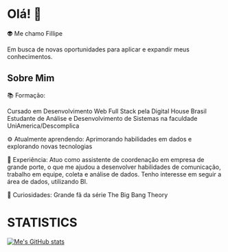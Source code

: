 # Olá! 👋
:alien: Me chamo Fillipe

Em busca de novas oportunidades para aplicar e expandir meus conhecimentos.

## Sobre Mim
📚 Formação:

Cursado em Desenvolvimento Web Full Stack pela Digital House Brasil</br>
Estudante de Análise e Desenvolvimento de Sistemas na faculdade UniAmerica/Descomplica

⚙️ Atualmente aprendendo:
Aprimorando habilidades em dados e explorando novas tecnologias

💼 Experiência:
Atuo como assistente de coordenação em empresa de grande porte, o que me ajudou a desenvolver habilidades de comunicação, trabalho em equipe, coleta e análise de dados.
Tenho interesse em seguir a área de dados, utilizando BI.

🎉 Curiosidades:
Grande fã da série The Big Bang Theory

# STATISTICS
[![Me's GitHub stats](https://github-readme-stats.vercel.app/api?username=FillipeF5&hide=stars&show_icons=true&theme=tokyonight)](https://github.com/anuraghazra/github-readme-stats)
